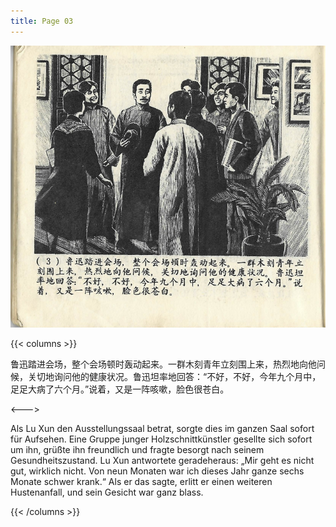 ```yaml
---
title: Page 03
---
```


![luxun front](../../../images/luxun/ZuihouYiciXunli/4-page-00001.jpg)

{{< columns >}}

鲁迅踏进会场，整个会场顿时轰动起来。一群木刻青年立刻围上来，热烈地向他问候，关切地询问他的健康状况。鲁迅坦率地回答：“不好，不好，今年九个月中，足足大病了六个月。”说着，又是一阵咳嗽，脸色很苍白。

<--->

Als Lu Xun den Ausstellungssaal betrat, sorgte dies im ganzen Saal sofort für Aufsehen. Eine Gruppe junger Holzschnittkünstler gesellte sich sofort um ihn, grüßte ihn freundlich und fragte besorgt nach seinem Gesundheitszustand. Lu Xun antwortete geradeheraus: „Mir geht es nicht gut, wirklich nicht. Von neun Monaten war ich dieses Jahr ganze sechs Monate schwer krank.“ Als er das sagte, erlitt er einen weiteren Hustenanfall, und sein Gesicht war ganz blass. 

{{< /columns >}}